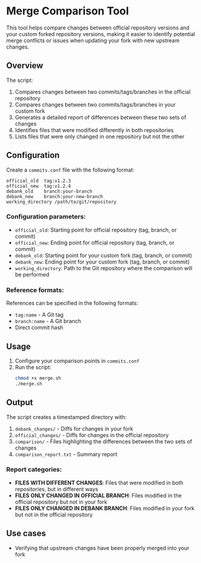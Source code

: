 # Merge Comparison Tool

This tool helps compare changes between official repository versions and your custom forked repository versions, making it easier to identify potential merge conflicts or issues when updating your fork with new upstream changes.

## Overview

The script:

1. Compares changes between two commits/tags/branches in the official repository
2. Compares changes between two commits/tags/branches in your custom fork
3. Generates a detailed report of differences between these two sets of changes
4. Identifies files that were modified differently in both repositories
5. Lists files that were only changed in one repository but not the other

## Configuration

Create a `commits.conf` file with the following format:

```
official_old  tag:v1.2.3
official_new  tag:v1.2.4
debank_old    branch:your-branch
debank_new    branch:your-new-branch
working_directory /path/to/git/repository
```

### Configuration parameters:

- `official_old`: Starting point for official repository (tag, branch, or commit)
- `official_new`: Ending point for official repository (tag, branch, or commit)
- `debank_old`: Starting point for your custom fork (tag, branch, or commit)
- `debank_new`: Ending point for your custom fork (tag, branch, or commit)
- `working_directory`: Path to the Git repository where the comparison will be performed

### Reference formats:

References can be specified in the following formats:

- `tag:name` - A Git tag
- `branch:name` - A Git branch
- Direct commit hash

## Usage

1. Configure your comparison points in `commits.conf`
2. Run the script:
   ```bash
   chmod +x merge.sh
   ./merge.sh
   ```

## Output

The script creates a timestamped directory with:

1. `debank_changes/` - Diffs for changes in your fork
2. `official_changes/` - Diffs for changes in the official repository
3. `comparison/` - Files highlighting the differences between the two sets of changes
4. `comparison_report.txt` - Summary report

### Report categories:

- **FILES WITH DIFFERENT CHANGES**: Files that were modified in both repositories, but in different ways
- **FILES ONLY CHANGED IN OFFICIAL BRANCH**: Files modified in the official repository but not in your fork
- **FILES ONLY CHANGED IN DEBANK BRANCH**: Files modified in your fork but not in the official repository

## Use cases

- Verifying that upstream changes have been properly merged into your fork
